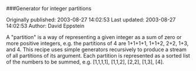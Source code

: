 ###Generator for integer partitions

Originally published: 2003-08-27 14:02:53
Last updated: 2003-08-27 14:02:53
Author: David Eppstein

A "partition" is a way of representing a given integer as a sum of zero or more positive integers, e.g. the partitions of 4 are 1+1+1+1, 1+1+2, 2+2, 1+3, and 4.  This recipe uses simple generators recursively to produce a stream of all partitions of its argument.  Each partition is represented as a sorted list of the numbers to be summed, e.g. [1,1,1,1], [1,1,2], [2,2], [1,3], [4].